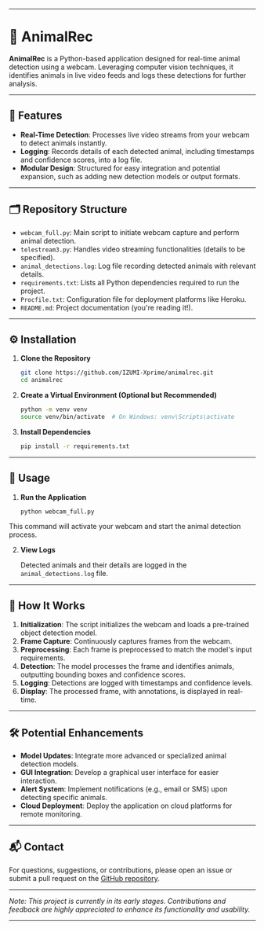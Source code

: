
---

# 🐾 AnimalRec

**AnimalRec** is a Python-based application designed for real-time animal detection using a webcam. Leveraging computer vision techniques, it identifies animals in live video feeds and logs these detections for further analysis.

---

## 📸 Features

* **Real-Time Detection**: Processes live video streams from your webcam to detect animals instantly.
* **Logging**: Records details of each detected animal, including timestamps and confidence scores, into a log file.
* **Modular Design**: Structured for easy integration and potential expansion, such as adding new detection models or output formats.

---

## 🗂️ Repository Structure

* `webcam_full.py`: Main script to initiate webcam capture and perform animal detection.
* `telestream3.py`: Handles video streaming functionalities (details to be specified).
* `animal_detections.log`: Log file recording detected animals with relevant details.
* `requirements.txt`: Lists all Python dependencies required to run the project.
* `Procfile.txt`: Configuration file for deployment platforms like Heroku.
* `README.md`: Project documentation (you're reading it!).

---

## ⚙️ Installation

1. **Clone the Repository**

   ```bash
   git clone https://github.com/IZUMI-Xprime/animalrec.git
   cd animalrec
   ```



2. **Create a Virtual Environment (Optional but Recommended)**

   ```bash
   python -m venv venv
   source venv/bin/activate  # On Windows: venv\Scripts\activate
   ```



3. **Install Dependencies**

   ```bash
   pip install -r requirements.txt
   ```



---

## 🚀 Usage

1. **Run the Application**

   ```bash
   python webcam_full.py
   ```



This command will activate your webcam and start the animal detection process.

2. **View Logs**

   Detected animals and their details are logged in the `animal_detections.log` file.

---

## 🧠 How It Works

1. **Initialization**: The script initializes the webcam and loads a pre-trained object detection model.
2. **Frame Capture**: Continuously captures frames from the webcam.
3. **Preprocessing**: Each frame is preprocessed to match the model's input requirements.
4. **Detection**: The model processes the frame and identifies animals, outputting bounding boxes and confidence scores.
5. **Logging**: Detections are logged with timestamps and confidence levels.
6. **Display**: The processed frame, with annotations, is displayed in real-time.

---

## 🛠️ Potential Enhancements

* **Model Updates**: Integrate more advanced or specialized animal detection models.
* **GUI Integration**: Develop a graphical user interface for easier interaction.
* **Alert System**: Implement notifications (e.g., email or SMS) upon detecting specific animals.
* **Cloud Deployment**: Deploy the application on cloud platforms for remote monitoring.

---

## 📬 Contact

For questions, suggestions, or contributions, please open an issue or submit a pull request on the [GitHub repository](https://github.com/IZUMI-Xprime/animalrec).

---

*Note: This project is currently in its early stages. Contributions and feedback are highly appreciated to enhance its functionality and usability.*

---
